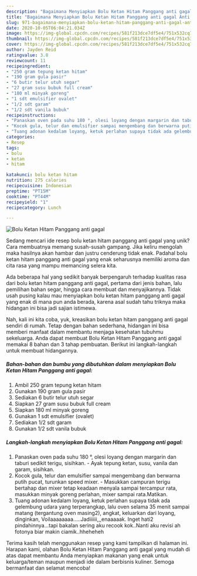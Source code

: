 ```yaml
---
description: "Bagaimana Menyiapkan Bolu Ketan Hitam Panggang anti gagal Anti Gagal"
title: "Bagaimana Menyiapkan Bolu Ketan Hitam Panggang anti gagal Anti Gagal"
slug: 971-bagaimana-menyiapkan-bolu-ketan-hitam-panggang-anti-gagal-anti-gagal
date: 2020-10-05T06:04:21.034Z
image: https://img-global.cpcdn.com/recipes/581f213dce7df5e4/751x532cq70/bolu-ketan-hitam-panggang-anti-gagal-foto-resep-utama.jpg
thumbnail: https://img-global.cpcdn.com/recipes/581f213dce7df5e4/751x532cq70/bolu-ketan-hitam-panggang-anti-gagal-foto-resep-utama.jpg
cover: https://img-global.cpcdn.com/recipes/581f213dce7df5e4/751x532cq70/bolu-ketan-hitam-panggang-anti-gagal-foto-resep-utama.jpg
author: Jayden Reid
ratingvalue: 3.8
reviewcount: 11
recipeingredient:
- "250 gram tepung ketan hitam"
- "190 gram gula pasir"
- "6 butir telur utuh segar"
- "27 gram susu bubuk full cream"
- "180 ml minyak goreng"
- "1 sdt emulsifier ovalet"
- "1/2 sdt garam"
- "1/2 sdt vanila bubuk"
recipeinstructions:
- "Panaskan oven pada suhu 180 °, olesi loyang dengan margarin dan taburi sedikit terigu, sisihkan. Ayak tepung ketan, susu, vanila dan garam, sisihkan."
- "Kocok gula, telur dan emulsifier sampai mengembang dan berwarna putih pucat, turunkan speed mixer. Masukkan campuran terigu bertahap dan mixer tetap keadaan menyala sampai tercampur rata, masukkan minyak goreng perlahan, mixer sampai rata.Matikan."
- "Tuang adonan kedalam loyang, ketuk perlahan supaya tidak ada gelembung udara yang terperangkap, lalu oven selama 35 menit sampai matang (tergantung oven masing2), angkat, keluarkan dari loyang, dinginkan, Voilaaaaaaaa.....Jadiiiiii,,,enaaaaak. Inget hati2 pindahinnya...tapi bakalan sering aku recook kok..Nanti aku revisi ah fotonya biar makin ciamik..hheheheh"
categories:
- Resep
tags:
- bolu
- ketan
- hitam

katakunci: bolu ketan hitam 
nutrition: 275 calories
recipecuisine: Indonesian
preptime: "PT15M"
cooktime: "PT44M"
recipeyield: "1"
recipecategory: Lunch

---
```



![Bolu Ketan Hitam Panggang anti gagal](https://img-global.cpcdn.com/recipes/581f213dce7df5e4/751x532cq70/bolu-ketan-hitam-panggang-anti-gagal-foto-resep-utama.jpg)

Sedang mencari ide resep bolu ketan hitam panggang anti gagal yang unik? Cara membuatnya memang susah-susah gampang. Jika keliru mengolah maka hasilnya akan hambar dan justru cenderung tidak enak. Padahal bolu ketan hitam panggang anti gagal yang enak seharusnya memiliki aroma dan cita rasa yang mampu memancing selera kita.

Ada beberapa hal yang sedikit banyak berpengaruh terhadap kualitas rasa dari bolu ketan hitam panggang anti gagal, pertama dari jenis bahan, lalu pemilihan bahan segar, hingga cara membuat dan menyajikannya. Tidak usah pusing kalau mau menyiapkan bolu ketan hitam panggang anti gagal yang enak di mana pun anda berada, karena asal sudah tahu triknya maka hidangan ini bisa jadi sajian istimewa.




Nah, kali ini kita coba, yuk, kreasikan bolu ketan hitam panggang anti gagal sendiri di rumah. Tetap dengan bahan sederhana, hidangan ini bisa memberi manfaat dalam membantu menjaga kesehatan tubuhmu sekeluarga. Anda dapat membuat Bolu Ketan Hitam Panggang anti gagal memakai 8 bahan dan 3 tahap pembuatan. Berikut ini langkah-langkah untuk membuat hidangannya.

<!--inarticleads1-->

##### Bahan-bahan dan bumbu yang dibutuhkan dalam menyiapkan Bolu Ketan Hitam Panggang anti gagal:

1. Ambil 250 gram tepung ketan hitam
1. Gunakan 190 gram gula pasir
1. Sediakan 6 butir telur utuh segar
1. Siapkan 27 gram susu bubuk full cream
1. Siapkan 180 ml minyak goreng
1. Gunakan 1 sdt emulsifier (ovalet)
1. Sediakan 1/2 sdt garam
1. Gunakan 1/2 sdt vanila bubuk




<!--inarticleads2-->

##### Langkah-langkah menyiapkan Bolu Ketan Hitam Panggang anti gagal:

1. Panaskan oven pada suhu 180 °, olesi loyang dengan margarin dan taburi sedikit terigu, sisihkan. - Ayak tepung ketan, susu, vanila dan garam, sisihkan.
1. Kocok gula, telur dan emulsifier sampai mengembang dan berwarna putih pucat, turunkan speed mixer. - Masukkan campuran terigu bertahap dan mixer tetap keadaan menyala sampai tercampur rata, masukkan minyak goreng perlahan, mixer sampai rata.Matikan.
1. Tuang adonan kedalam loyang, ketuk perlahan supaya tidak ada gelembung udara yang terperangkap, lalu oven selama 35 menit sampai matang (tergantung oven masing2), angkat, keluarkan dari loyang, dinginkan, Voilaaaaaaaa.....Jadiiiiii,,,enaaaaak. Inget hati2 pindahinnya...tapi bakalan sering aku recook kok..Nanti aku revisi ah fotonya biar makin ciamik..hheheheh




Terima kasih telah menggunakan resep yang kami tampilkan di halaman ini. Harapan kami, olahan Bolu Ketan Hitam Panggang anti gagal yang mudah di atas dapat membantu Anda menyiapkan makanan yang enak untuk keluarga/teman maupun menjadi ide dalam berbisnis kuliner. Semoga bermanfaat dan selamat mencoba!
